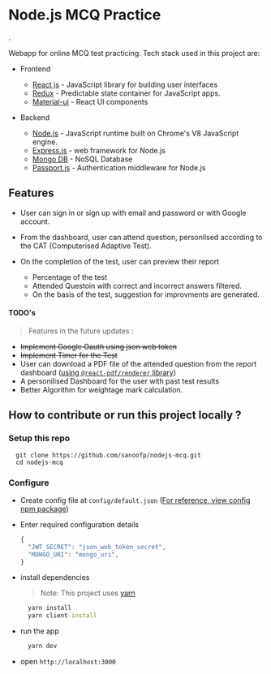 # Node.js MCQ Practice
.

Webapp for online MCQ test practicing. Tech stack used in this project are:

* Frontend
  
  * [React js](https://reactjs.org) - JavaScript library for building user interfaces
  * [Redux](https://redux.js.org) - Predictable state container for JavaScript apps.
  * [Material-ui](material-ui.com) - React UI components

* Backend

  * [Node.js](https://nodejs.org/en/) - JavaScript runtime built on Chrome's V8 JavaScript engine.
  * [Express.js](http://expressjs.com/) - web framework for Node.js
  * [Mongo DB](https://www.mongodb.com/) - NoSQL Database
  * [Passport.js](passportjs.org) - Authentication middleware for Node.js


## Features

* User can sign in or sign up with email and password or with Google account.

* From the dashboard, user can attend question, personilsed according to the CAT (Computerised Adaptive Test).

* On the completion of the test, user can preview their report

  * Percentage of the test
  * Attended Questoin with correct and incorrect answers filtered.
  * On the basis of the test, suggestion for improvments are generated.

#### TODO's

> Features in the future updates :

  - ~~Implement Google Oauth using json web token~~
  - ~~Implement Timer for the Test~~
  - User can download a PDF file of the attended question from the report dashboard ([using `@react-pdf/renderer` library](https://www.npmjs.com/package/@react-pdf/renderer#web-render-in-dom))
  - A personilised Dashboard for the user with past test results
  - Better Algorithm for weightage mark calculation.

## How to contribute or run this project locally ?

### Setup this repo
```
  git clone https://github.com/sanoofp/nodejs-mcq.git
  cd nodejs-mcq
```

### Configure

* Create config file at `config/default.json` ([For reference, view config npm package](https://www.npmjs.com/package/config))
* Enter required configuration details
  
  ```javascript
  {
    "JWT_SECRET": "json_web_token_secret",
    "MONGO_URI": "mongo_uri",
  }
  ```

* install dependencies
  > Note: This project uses [yarn](https://yarnpkg.com/)
  
  ```cmd 
    yarn install 
    yarn client-install
  ```

* run the app
  
  ```cmd
    yarn dev
  ```
  
* open `http://localhost:3000`